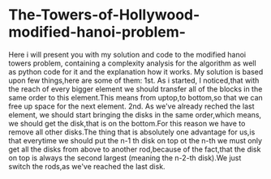 # The-Towers-of-Hollywood-modified-hanoi-problem-
Here i will present you with my solution and code to the modified hanoi towers problem, containing a complexity analysis for the algorithm as well as python code for it and the explanation how it works.
My solution is based upon few things,here are some of them: 1st. As i started, I noticed,that with the reach of every bigger element we should transfer all of the blocks in the same order to this element.This means from uptop,to bottom,so that we can free up space for the next element. 2nd. As we've already reched the last element, we should start bringing the disks in the same order,which means, we should get the disk,that is on the bottom.For this reason we have to remove all other disks.The thing that is absolutely one advantage for us,is that everytime we should put the n-1 th disk on top ot the n-th we must only get all the disks from above to another rod,because of the fact,that the disk on top is always the second largest (meaning the n-2-th disk).We just switch the rods,as we've reached the last disk.
